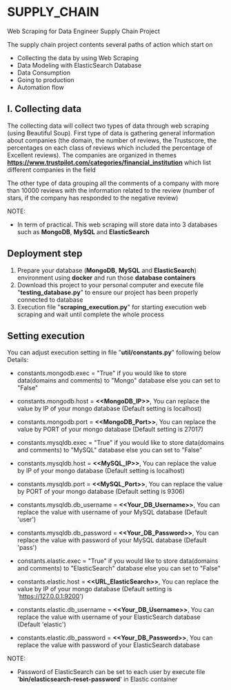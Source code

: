 # SUPPLY_CHAIN
Web Scraping for Data Engineer Supply Chain Project

The supply chain project contents several paths of action which start on
- Collecting the data by using Web Scraping
- Data Modeling with ElasticSearch Database
- Data Consumption
- Going to production
- Automation flow

## I. Collecting data
The collecting data will collect two types of data through web scraping (using Beautiful Soup).
First type of data is gathering general information about companies (the domain, the number of reviews, the Trustscore, the percentages on each class of reviews which included the percentage of Excellent reviews). The companies are organized in themes **https://www.trustpilot.com/categories/financial_institution** which list different companies in the field

The other type of data grouping all the comments of a company with more than 10000 reviews with the information related to the review (number of stars, if the company has responded to the negative review)

NOTE:
- In term of practical. This web scraping will store data into 3 databases such as **MongoDB**, **MySQL** and **ElasticSearch**


## Deployment step

1.   Prepare your database (**MongoDB**, **MySQL** and **ElasticSearch**) environment using **docker** and run those **database containers**
2.   Download this project to your personal computer and execute file "**testing_database.py**" to ensure our project has been properly connected to database
3.   Execution file "**scraping_execution.py**" for starting execution web scraping and wait until complete the whole process

## Setting execution
You can adjust execution setting in file "**util/constants.py**" following below Details:

- constants.mongodb.exec = "True" if you would like to store data(domains and comments) to "Mongo" database else you can set to "False"
- constants.mongodb.host = **<<MongoDB_IP>>**, You can replace the value by IP of your mongo database (Default setting is localhost)
- constants.mongodb.port = **<<MongoDB_Port>>**, You can replace the value by PORT of your mongo database (Default setting is 27017)

  
- constants.mysqldb.exec = "True" if you would like to store data(domains and comments) to "MySQL" database else you can set to "False"
- constants.mysqldb.host = **<<MySQL_IP>>**, You can replace the value by IP of your mongo database (Default setting is localhost)
- constants.mysqldb.port = **<<MySQL_Port>>**, You can replace the value by PORT of your mongo database (Default setting is 9306)
- constants.mysqldb.db_username = **<<Your_DB_Username>>**, You can replace the value with username of your MySQL database (Default 'user')
- constants.mysqldb.db_password = **<<Your_DB_Password>>**, You can replace the value with password of your MySQL database (Default 'pass')

  
- constants.elastic.exec = "True" if you would like to store data(domains and comments) to "ElasticSearch" database else you can set to "False"
- constants.elastic.host = **<<URL_ElasticSearch>>**, You can replace the value by IP of your mongo database (Default setting is 'https://127.0.0.1:9200')
- constants.elastic.db_username = **<<Your_DB_Username>>**, You can replace the value with username of your ElasticSearch database (Default 'elastic')
- constants.elastic.db_password = **<<Your_DB_Password>>**, You can replace the value with password of your ElasticSearch database

NOTE:
- Password of ElasticSearch can be set to each user by execute file '**bin/elasticsearch-reset-password**' in Elastic container
